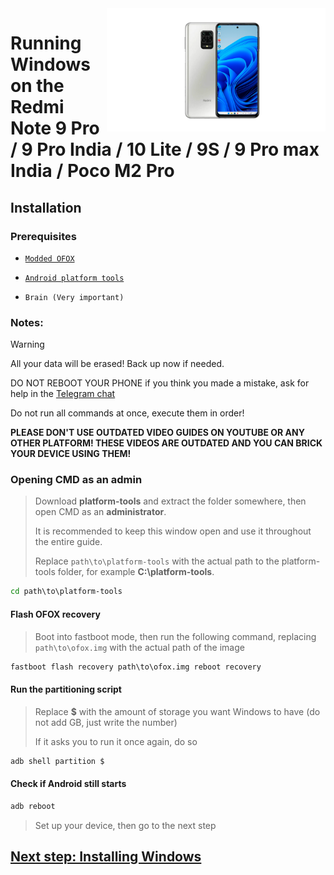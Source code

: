 <img align="right" src="https://github.com/Rubanoxd/Port-Windows-11-redmi-note-9_pro/blob/main/Miatoll.png" width="350" alt="Windows 11 Running On A Redmi Note 9 Pro / 9 Pro India / 10 Lite / 9S / 9 Pro max India / Poco M2 Pro">

# Running Windows on the Redmi Note 9 Pro / 9 Pro India / 10 Lite / 9S / 9 Pro max India / Poco M2 Pro

## Installation

### Prerequisites
- [```Modded OFOX```](https://github.com/Rubanoxd/Port-Windows-11-redmi-note-9_pro/releases/tag/modded-ofox)

- [```Android platform tools```](https://developer.android.com/studio/releases/platform-tools)

- ```Brain (Very important)```

### Notes:
> [!Warning]
> All your data will be erased! Back up now if needed.
>
> DO NOT REBOOT YOUR PHONE if you think you made a mistake, ask for help in the [Telegram chat](https://t.me/woamiatoll)
>
> Do not run all commands at once, execute them in order!
>
> **PLEASE DON'T USE OUTDATED VIDEO GUIDES ON YOUTUBE OR ANY OTHER PLATFORM! THESE VIDEOS ARE OUTDATED AND YOU CAN BRICK YOUR DEVICE USING THEM!**

### Opening CMD as an admin
> Download **platform-tools** and extract the folder somewhere, then open CMD as an **administrator**.
>
> It is recommended to keep this window open and use it throughout the entire guide.
> 
> Replace `path\to\platform-tools` with the actual path to the platform-tools folder, for example **C:\platform-tools**.
```cmd
cd path\to\platform-tools
```

#### Flash OFOX recovery
> Boot into fastboot mode, then run the following command, replacing `path\to\ofox.img` with the actual path of the image
```cmd
fastboot flash recovery path\to\ofox.img reboot recovery
```

#### Run the partitioning script
> Replace **$** with the amount of storage you want Windows to have (do not add GB, just write the number)
> 
> If it asks you to run it once again, do so
```sh
adb shell partition $
```

#### Check if Android still starts
```cmd
adb reboot
```
> Set up your device, then go to the next step

## [Next step: Installing Windows](2-install-en.md)
